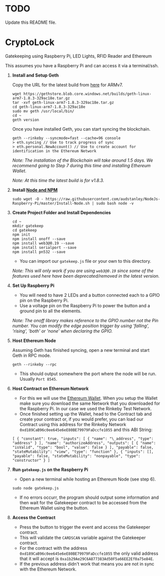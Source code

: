 # TODO

Update this README file.

# CryptoLock
Gatekeeping using Raspberry Pi, LED Lights, RFID Reader and Ethereum

This assumes you have a Raspberry Pi and can access it via a terminal/ssh.

1. **Install and Setup Geth**

   Copy the URL for the latest build from [here](https://geth.ethereum.org/downloads/) for ARMv7.

   ```
   wget https://gethstore.blob.core.windows.net/builds/geth-linux-arm7-1.8.3-329ac18e.tar.gz
   tar -xvf geth-linux-arm7-1.8.3-329ac18e.tar.gz
   cd geth-linux-arm7-1.8.3-329ac18e
   sudo mv geth /usr/local/bin/
   cd ~
   geth version
   ```

   Once you have installed Geth, you can start syncing the blockchain.

   ```
   geth --rinkeby --syncmode=fast --cache=96 console
   > eth.syncing // Use to track progress of sync
   > eth.personal.NewAccount() // Use to create account for identification in the Ethereum Network
   ```

   *Note: The installation of the Blockchain will take around 1.5 days. We recommend going to Step 7 during this time and installing Ethereum Wallet.*

   *Note: At this time the latest build is for v1.8.3.*

2. **Install [Node and NPM](https://github.com/audstanley/NodeJs-Raspberry-Pi)**

   ```
   sudo wget -O - https://raw.githubusercontent.com/audstanley/NodeJs-Raspberry-Pi/master/Install-Node.sh | sudo bash node -v
   ```

4. **Create Project Folder and Install Dependencies**

   ```
   cd ~
   mkdir gatekeep
   cd gatekeep
   npm init
   npm install onoff --save
   npm install web3@0.19 --save
   npm install serialport --save
   npm install pn532 --save
   ```

   * You can import our `gatekeep.js` file or your own to this directory.

   *Note: This will only work if you are using `web3@0.19` since some of the features used here have been deprecated/removed in the latest version.*

5. **Set Up Raspberry Pi**

   * You will need to have 2 LEDs and a button connected each to a GPIO pin on the Raspberry Pi.
   * Use a voltage pin on the Raspberry Pi to power the button and a ground pin to all the elements.

   *Note: The onoff library makes reference to the GPIO number not the Pin number. You can modify the edge position trigger by using 'falling', 'rising', 'both' or 'none' when declaring the GPIO.*

6. **Host Ethereum Node**

   Assuming Geth has finished syncing, open a new terminal and start Geth in RPC mode.

   ```
   geth --rinkeby --rpc
   ```

   * This should output somewhere the port where the node will be run. Usually `Port 8545`.

7. **Host Contract on Ethereum Network**

   * For this we will use the [Ethereum Wallet](https://github.com/ethereum/mist/releases). When you setup the Wallet make sure you download the same Network that you downloaded for the Raspberry Pi. In our case we used the Rinkeby Test Network.
   * Once finished setting up the Wallet, head to the Contract tab and create your contract or, if you would prefer, you can load our Contract using this address for the Rinkeby Network `0xd189CaB96c0ee645e6eE80BE79979FaDccfe1055` and this ABI String:
   ```
   [ { "constant": true, "inputs": [ { "name": "\_address", "type": "address" } ], "name": "authorizeAddress", "outputs": [ { "name": "isValid", "type": "bool", "value": false } ], "payable": false, "stateMutability": "view", "type": "function" }, { "inputs": [], "payable": false, "stateMutability": "nonpayable", "type": "constructor" } ]
   ```

8. **Run `gatekeep.js` on the Raspberry Pi**

   * Open a new terminal while hosting an Ethereum Node (see step 6).

   ```
   sudo node gatekeep.js
   ```

   * If no errors occurr, the program should output some information and then wait for the Gatekeeper contract to be accessed from the Ethereum Wallet using the button.

9. **Access the Contract**

   * Press the button to trigger the event and access the Gatekeeper contract.
   * This will validate the `CARDSCAN` variable against the Gatekeeper contract.
   * For the contract with the address `0xd189CaB96c0ee645e6eE80BE79979FaDccfe1055` the only valid address that it will accept is `0xa1b29Ae29C6A877383Ad50F5a66EE2Ef0a75e84E`.
   * If the previous address didn't work that means you are not in sync with the Ethereum Network.
